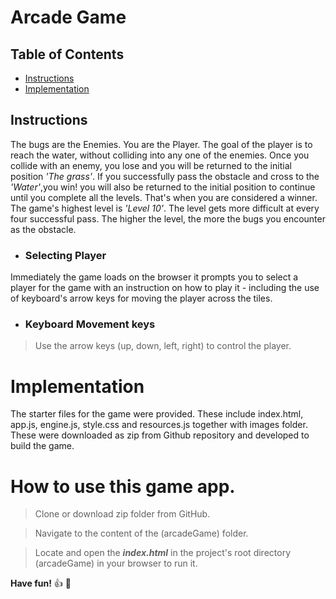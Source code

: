 # Arcade Game
## Table of Contents

* [Instructions](#instructions)
* [Implementation](#implementation)

## Instructions

The bugs are the Enemies. You are the Player. The goal of the player is to reach the water, without colliding into any one of the enemies. Once you collide with an enemy, you lose and you will be returned to the initial position *'The grass'*. If you successfully pass the obstacle and cross to the *'Water'*,you win! you will also be returned to the initial position to continue until you complete all the levels. That's when you are considered a winner. The game's highest level is *'Level 10'*. The level gets more difficult at every four successful pass. The higher the level, the more the bugs you encounter as the obstacle.

* ### Selecting Player

Immediately the game loads on the browser it prompts you to select a player for the game with an instruction on how to play it - including the use of keyboard's arrow keys for moving the player across the tiles.

* ### Keyboard Movement keys

> Use the arrow keys (up, down, left, right) to control the player.

# Implementation
The starter files for the game were provided. These include index.html, app.js, engine.js, style.css and resources.js together with images folder. These were downloaded as zip from Github repository and developed to build the game.

# How to use this game app.

> Clone or download zip folder from GitHub.

> Navigate to the content of the (arcadeGame) folder.

> Locate and open the **_index.html_** in the project's root directory (arcadeGame) in your browser to run it.

**Have fun!** :+1: :tada:

